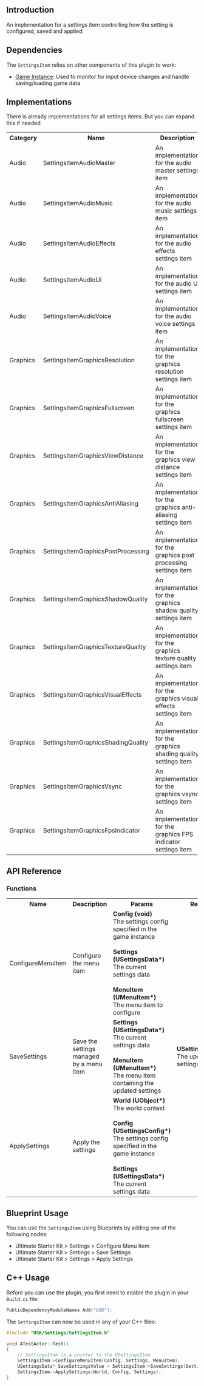 ## Introduction
An implementation for a settings item controlling how the setting is configured, saved and applied

## Dependencies
The <code>SettingsItem</code> relies on other components of this plugin to work:
<ul>
	<li><a href="../gameinstance">Game Instance</a>: Used to monitor for input device changes and handle saving/loading game data</li>
</ul>

## Implementations

There is already implementations for all settings items. But you can expand this if needed
<table>
    <tr>
        <th>Category</th>
        <th>Name</th>
        <th>Description</th>
    </tr>
    <tr>
        <td>Audio</td>
        <td>SettingsItemAudioMaster</td>
        <td>An implementation for the audio master settings item</td>
    </tr>
    <tr>
        <td>Audio</td>
        <td>SettingsItemAudioMusic</td>
        <td>An implementation for the audio music settings item</td>
    </tr>
    <tr>
        <td>Audio</td>
        <td>SettingsItemAudioEffects</td>
        <td>An implementation for the audio effects settings item</td>
    </tr>
    <tr>
        <td>Audio</td>
        <td>SettingsItemAudioUi</td>
        <td>An implementation for the audio UI settings item</td>
    </tr>
    <tr>
        <td>Audio</td>
        <td>SettingsItemAudioVoice</td>
        <td>An implementation for the audio voice settings item</td>
    </tr>
    <tr>
        <td>Graphics</td>
        <td>SettingsItemGraphicsResolution</td>
        <td>An implementation for the graphics resolution settings item</td>
    </tr>
    <tr>
        <td>Graphics</td>
        <td>SettingsItemGraphicsFullscreen</td>
        <td>An implementation for the graphics fullscreen settings item</td>
    </tr>
    <tr>
        <td>Graphics</td>
        <td>SettingsItemGraphicsViewDistance</td>
        <td>An implementation for the graphics view distance settings item</td>
    </tr>
    <tr>
        <td>Graphics</td>
        <td>SettingsItemGraphicsAntiAliasing</td>
        <td>An implementation for the graphics anti-aliasing settings item</td>
    </tr>
    <tr>
        <td>Graphics</td>
        <td>SettingsItemGraphicsPostProcessing</td>
        <td>An implementation for the graphics post processing settings item</td>
    </tr>
    <tr>
        <td>Graphics</td>
        <td>SettingsItemGraphicsShadowQuality</td>
        <td>An implementation for the graphics shadow quality settings item</td>
    </tr>
    <tr>
        <td>Graphics</td>
        <td>SettingsItemGraphicsTextureQuality</td>
        <td>An implementation for the graphics texture quality settings item</td>
    </tr>
    <tr>
        <td>Graphics</td>
        <td>SettingsItemGraphicsVisualEffects</td>
        <td>An implementation for the graphics visual effects settings item</td>
    </tr>
    <tr>
        <td>Graphics</td>
        <td>SettingsItemGraphicsShadingQuality</td>
        <td>An implementation for the graphics shading quality settings item</td>
    </tr>
    <tr>
        <td>Graphics</td>
        <td>SettingsItemGraphicsVsync</td>
        <td>An implementation for the graphics vsync settings item</td>
    </tr>
    <tr>
        <td>Graphics</td>
        <td>SettingsItemGraphicsFpsIndicator</td>
        <td>An implementation for the graphics FPS indicator settings item</td>
    </tr>
</table>

## API Reference
### Functions
<table>
	<tr>
		<th>Name</th>
		<th>Description</th>
		<th>Params</th>
		<th>Return</th>
	</tr>
	<tr>
		<td>ConfigureMenuItem</td>
		<td>Configure the menu item</td>
		<td><strong>Config (void)</strong><br/>The settings config specified in the game instance<br/><br/><strong>Settings (USettingsData*)</strong><br/>The current settings data<br/><br/><strong>MenuItem (UMenuItem*)</strong><br/>The menu item to configure</td>
		<td></td>
	</tr>
	<tr>
		<td>SaveSettings</td>
		<td>Save the settings managed by a menu item</td>
		<td><strong>Settings (USettingsData*)</strong><br/>The current settings data<br/><br/><strong>MenuItem (UMenuItem*)</strong><br/>The menu item containing the updated settings</td>
		<td><strong>USettingsData*</strong><br/>The updated settings data</td>
	</tr>
	<tr>
		<td>ApplySettings</td>
		<td>Apply the settings</td>
		<td><strong>World (UObject*)</strong><br/>The world context<br/><br/><strong>Config (USettingsConfig*)</strong><br/>The settings config specified in the game instance<br/><br/><strong>Settings (USettingsData*)</strong><br/>The current settings data</td>
		<td></td>
	</tr>
</table>

## Blueprint Usage
You can use the <code>SettingsItem</code> using Blueprints by adding one of the following nodes:
<ul>
	<li>Ultimate Starter Kit > Settings > Configure Menu Item</li>
	<li>Ultimate Starter Kit > Settings > Save Settings</li>
	<li>Ultimate Starter Kit > Settings > Apply Settings</li>
</ul>

## C++ Usage
Before you can use the plugin, you first need to enable the plugin in your <code>Build.cs</code> file:
```c++
PublicDependencyModuleNames.Add("USK");
```

The <code>SettingsItem</code> can now be used in any of your C++ files:
```c++
#include "USK/Settings/SettingsItem.h"

void ATestActor::Test()
{
	// SettingsItem is a pointer to the USettingsItem
	SettingsItem->ConfigureMenuItem(Config, Settings, MenuItem);
	USettingsData* SaveSettingsValue = SettingsItem->SaveSettings(Settings, MenuItem);
	SettingsItem->ApplySettings(World, Config, Settings);
}
```
